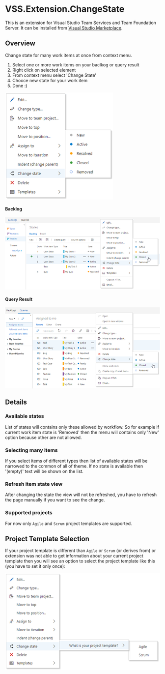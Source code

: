 # VSS.Extension.ChangeState

This is an extension for Visual Studio Team Services and Team Foundation Server. It can be installed from [Visual Studio Marketplace](https://marketplace.visualstudio.com/items?itemName=konradsikorski.change-status).

## Overview
Change state for many work items at once from context menu. 

1. Select one or more work items on your baclkog or query result
2. Right click on selected element
3. From context menu select 'Change State'
4. Chooce new state for your work item
5. Done :)

![menu](/readme/img/menu.png)

#### Backlog
![backlog](/readme/img/backlog.png)

#### Query Result
![queryResult](/readme/img/queryResult.png)

## Details
### Available states
List of states will contains only these allowed by workflow. So for example if current work item state is 'Removed' then the menu will contains only 'New' option because other are not allowed.

### Selecting many items
If you select items of different types then list of available states will be narrowed to the common of all of theme. If no state is available then '(empty)' text will be shown on the list.

### Refresh item state view
After changing the state the view will not be refreshed, you have to refresh the page manually if you want to see the change.

### Supported projects
For now only `Agile` and `Scrum` project templates are supported.

## Project Template Selection
If your project template is different than `Agile` or `Scrum` (or derives from) or extension was not able to get information about your current project template then you will see an option to select the project template like this (you have to set it only once):

![selectTemplate](/readme/img/selectTemplate.png)

